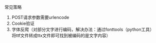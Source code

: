 常见策略

1. POST请求参数需要urlencode
2. Cookie验证
3. 字体反爬（对部分文字进行编码，解决办法：通过fonttools（python工具）将ttf文件转成ttx文件即可找到被编码的是文字内容）

